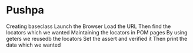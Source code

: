 # Pushpa
Creating baseclass
Launch the Browser
Load the URL
Then find the locators which we wanted
Maintaining the locators in POM pages
By using geters we reusedb the locators 
Set the assert and verified it
Then print the data which we wanted
